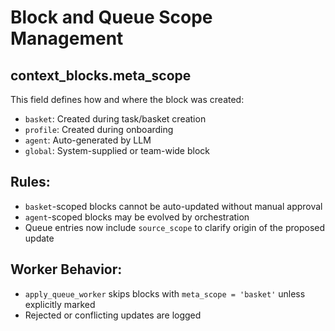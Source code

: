 # Block and Queue Scope Management

## context_blocks.meta_scope

This field defines how and where the block was created:
- `basket`: Created during task/basket creation
- `profile`: Created during onboarding
- `agent`: Auto-generated by LLM
- `global`: System-supplied or team-wide block

## Rules:
- `basket`-scoped blocks cannot be auto-updated without manual approval
- `agent`-scoped blocks may be evolved by orchestration
- Queue entries now include `source_scope` to clarify origin of the proposed update

## Worker Behavior:
- `apply_queue_worker` skips blocks with `meta_scope = 'basket'` unless explicitly marked
- Rejected or conflicting updates are logged
